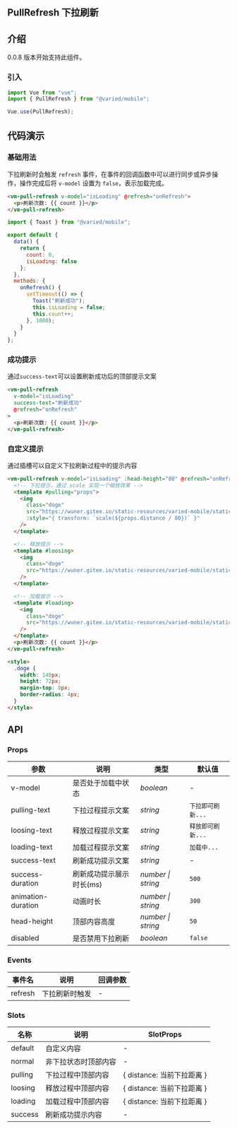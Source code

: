 ## PullRefresh 下拉刷新

## 介绍

0.0.8 版本开始支持此组件。

### 引入

```js
import Vue from "vue";
import { PullRefresh } from "@varied/mobile";

Vue.use(PullRefresh);
```

## 代码演示

### 基础用法

下拉刷新时会触发 `refresh` 事件，在事件的回调函数中可以进行同步或异步操作，操作完成后将 `v-model` 设置为 `false`，表示加载完成。

```html
<vm-pull-refresh v-model="isLoading" @refresh="onRefresh">
  <p>刷新次数: {{ count }}</p>
</vm-pull-refresh>
```

```js
import { Toast } from "@varied/mobile";

export default {
  data() {
    return {
      count: 0,
      isLoading: false
    };
  },
  methods: {
    onRefresh() {
      setTimeout(() => {
        Toast("刷新成功");
        this.isLoading = false;
        this.count++;
      }, 1000);
    }
  }
};
```

### 成功提示

通过`success-text`可以设置刷新成功后的顶部提示文案

```html
<vm-pull-refresh
  v-model="isLoading"
  success-text="刷新成功"
  @refresh="onRefresh"
>
  <p>刷新次数: {{ count }}</p>
</vm-pull-refresh>
```

### 自定义提示

通过插槽可以自定义下拉刷新过程中的提示内容

```html
<vm-pull-refresh v-model="isLoading" :head-height="80" @refresh="onRefresh">
  <!-- 下拉提示，通过 scale 实现一个缩放效果 -->
  <template #pulling="props">
    <img
      class="doge"
      src="https://wuner.gitee.io/static-resources/varied-mobile/static/landscape.jpg"
      :style="{ transform: `scale(${props.distance / 80})` }"
    />
  </template>

  <!-- 释放提示 -->
  <template #loosing>
    <img
      class="doge"
      src="https://wuner.gitee.io/static-resources/varied-mobile/static/landscape-1.jpg"
    />
  </template>

  <!-- 加载提示 -->
  <template #loading>
    <img
      class="doge"
      src="https://wuner.gitee.io/static-resources/varied-mobile/static/landscape-2.jpg"
    />
  </template>
  <p>刷新次数: {{ count }}</p>
</vm-pull-refresh>

<style>
  .doge {
    width: 140px;
    height: 72px;
    margin-top: 8px;
    border-radius: 4px;
  }
</style>
```

## API

### Props

| 参数               | 说明                     | 类型               | 默认值            |
| ------------------ | ------------------------ | ------------------ | ----------------- |
| v-model            | 是否处于加载中状态       | _boolean_          | -                 |
| pulling-text       | 下拉过程提示文案         | _string_           | `下拉即可刷新...` |
| loosing-text       | 释放过程提示文案         | _string_           | `释放即可刷新...` |
| loading-text       | 加载过程提示文案         | _string_           | `加载中...`       |
| success-text       | 刷新成功提示文案         | _string_           | -                 |
| success-duration   | 刷新成功提示展示时长(ms) | _number \| string_ | `500`             |
| animation-duration | 动画时长                 | _number \| string_ | `300`             |
| head-height        | 顶部内容高度             | _number \| string_ | `50`              |
| disabled           | 是否禁用下拉刷新         | _boolean_          | `false`           |

### Events

| 事件名  | 说明           | 回调参数 |
| ------- | -------------- | -------- |
| refresh | 下拉刷新时触发 | -        |

### Slots

| 名称    | 说明                 | SlotProps                  |
| ------- | -------------------- | -------------------------- |
| default | 自定义内容           | -                          |
| normal  | 非下拉状态时顶部内容 | -                          |
| pulling | 下拉过程中顶部内容   | { distance: 当前下拉距离 } |
| loosing | 释放过程中顶部内容   | { distance: 当前下拉距离 } |
| loading | 加载过程中顶部内容   | { distance: 当前下拉距离 } |
| success | 刷新成功提示内容     | -                          |
